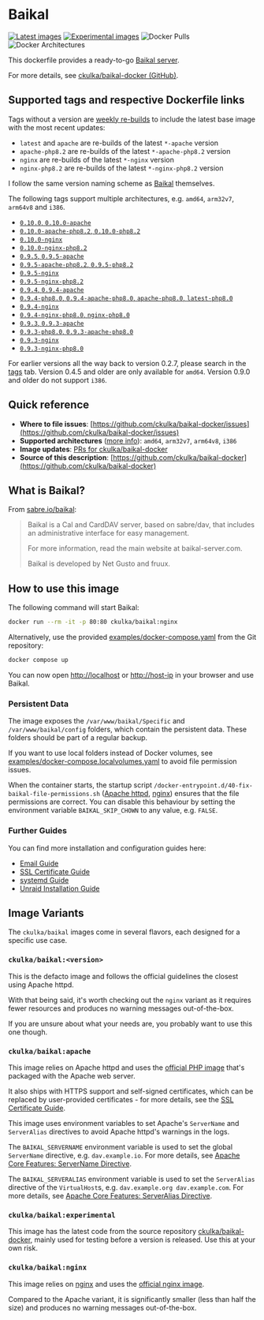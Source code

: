 # Baikal

[![Latest images](https://github.com/ckulka/baikal-docker/actions/workflows/build-latest.yaml/badge.svg)](https://github.com/ckulka/baikal-docker/actions/workflows/build-latest.yaml) [![Experimental images](https://github.com/ckulka/baikal-docker/actions/workflows/build-experimental.yaml/badge.svg)](https://github.com/ckulka/baikal-docker/actions/workflows/build-experimental.yaml) ![Docker Pulls](https://img.shields.io/docker/pulls/ckulka/baikal) ![Docker Architectures](https://img.shields.io/badge/arch-amd64%20%7C%20arm32v7%20%7C%20arm64v8%20%7C%20i386-informational)

This dockerfile provides a ready-to-go [Baikal server](http://sabre.io/baikal/).

For more details, see [ckulka/baikal-docker (GitHub)](https://github.com/ckulka/baikal-docker).

## Supported tags and respective Dockerfile links

Tags without a version are [weekly re-builds](https://github.com/ckulka/baikal-docker/actions/workflows/build-latest.yaml) to include the latest base image with the most recent updates:

- `latest` and `apache` are re-builds of the latest `*-apache` version
- `apache-php8.2` are re-builds of the latest `*-apache-php8.2` version
- `nginx` are re-builds of the latest `*-nginx` version
- `nginx-php8.2` are re-builds of the latest `*-nginx-php8.2` version

I follow the same version naming scheme as [Baikal](http://sabre.io/baikal/) themselves.

The following tags support multiple architectures, e.g. `amd64`, `arm32v7`, `arm64v8` and `i386`.

- [`0.10.0`, `0.10.0-apache`](https://github.com/ckulka/baikal-docker/blob/0.10.0/apache.dockerfile)
- [`0.10.0-apache-php8.2`, `0.10.0-php8.2`](https://github.com/ckulka/baikal-docker/blob/0.10.0/apache-php8.2.dockerfile)
- [`0.10.0-nginx`](https://github.com/ckulka/baikal-docker/blob/0.10.0/nginx.dockerfile)
- [`0.10.0-nginx-php8.2`](https://github.com/ckulka/baikal-docker/blob/0.10.0/nginx-php8.2.dockerfile)
- [`0.9.5`, `0.9.5-apache`](https://github.com/ckulka/baikal-docker/blob/0.9.5/apache.dockerfile)
- [`0.9.5-apache-php8.2`, `0.9.5-php8.2`](https://github.com/ckulka/baikal-docker/blob/0.9.5/apache-php8.2.dockerfile)
- [`0.9.5-nginx`](https://github.com/ckulka/baikal-docker/blob/0.9.5/nginx.dockerfile)
- [`0.9.5-nginx-php8.2`](https://github.com/ckulka/baikal-docker/blob/0.9.5/nginx-php8.2.dockerfile)
- [`0.9.4`, `0.9.4-apache`](https://github.com/ckulka/baikal-docker/blob/0.9.4+msmtpfix/apache.dockerfile)
- [`0.9.4-php8.0`, `0.9.4-apache-php8.0`, `apache-php8.0`, `latest-php8.0`](https://github.com/ckulka/baikal-docker/blob/0.9.4+msmtpfix/apache-php8.0.dockerfile)
- [`0.9.4-nginx`](https://github.com/ckulka/baikal-docker/blob/0.9.4+msmtpfix/nginx.dockerfile)
- [`0.9.4-nginx-php8.0`, `nginx-php8.0`](https://github.com/ckulka/baikal-docker/blob/0.9.4+msmtpfix/nginx-php8.0.dockerfile)
- [`0.9.3`, `0.9.3-apache`](https://github.com/ckulka/baikal-docker/blob/0.9.3+msmtp/apache.dockerfile)
- [`0.9.3-php8.0`, `0.9.3-apache-php8.0`](https://github.com/ckulka/baikal-docker/blob/0.9.3+msmtp/apache-php8.0.dockerfile)
- [`0.9.3-nginx`](https://github.com/ckulka/baikal-docker/blob/0.9.3+msmtp/nginx.dockerfile)
- [`0.9.3-nginx-php8.0`](https://github.com/ckulka/baikal-docker/blob/0.9.3+msmtp/nginx-php8.0.dockerfile)

For earlier versions all the way back to version 0.2.7, please search in the [tags](https://hub.docker.com/r/ckulka/baikal/tags) tab. Version 0.4.5 and older are only available for `amd64`. Version 0.9.0 and older do not support `i386`.

## Quick reference

- **Where to file issues**:
  [https://github.com/ckulka/baikal-docker/issues](https://github.com/ckulka/baikal-docker/issues)
- **Supported architectures** ([more info](https://github.com/docker-library/official-images#architectures-other-than-amd64)):
  `amd64`, `arm32v7`, `arm64v8`, `i386`
- **Image updates**:
  [PRs for ckulka/baikal-docker](https://github.com/ckulka/baikal-docker/pulls)
- **Source of this description**:
  [https://github.com/ckulka/baikal-docker](https://github.com/ckulka/baikal-docker)

## What is Baikal?

From [sabre.io/baikal](http://sabre.io/baikal/):

> Baikal is a Cal and CardDAV server, based on sabre/dav, that includes an administrative interface for easy management.
>
> For more information, read the main website at baikal-server.com.
>
> Baikal is developed by Net Gusto and fruux.

## How to use this image

The following command will start Baikal:

```bash
docker run --rm -it -p 80:80 ckulka/baikal:nginx
```

Alternatively, use the provided [examples/docker-compose.yaml](https://github.com/ckulka/baikal-docker/blob/master/examples/docker-compose.yaml) from the Git repository:

```bash
docker compose up
```

You can now open [http://localhost](http://localhost) or [http://host-ip](http://host-ip) in your browser and use Baikal.

### Persistent Data

The image exposes the `/var/www/baikal/Specific` and `/var/www/baikal/config` folders, which contain the persistent data. These folders should be part of a regular backup.

If you want to use local folders instead of Docker volumes, see [examples/docker-compose.localvolumes.yaml](https://github.com/ckulka/baikal-docker/blob/master/examples/docker-compose.localvolumes.yaml) to avoid file permission issues.

When the container starts, the startup script `/docker-entrypoint.d/40-fix-baikal-file-permissions.sh` ([Apache httpd](https://github.com/ckulka/baikal-docker/blob/master/files/docker-entrypoint.d/httpd/40-fix-baikal-file-permissions.sh), [nginx](https://github.com/ckulka/baikal-docker/blob/master/files/docker-entrypoint.d/nginx/40-fix-baikal-file-permissions.sh)) ensures that the file permissions are correct. You can disable this behaviour by setting the environment variable `BAIKAL_SKIP_CHOWN` to any value, e.g. `FALSE`.

### Further Guides

You can find more installation and configuration guides here:

- [Email Guide](https://github.com/ckulka/baikal-docker/blob/master/docs/email-guide.md)
- [SSL Certificate Guide](https://github.com/ckulka/baikal-docker/blob/master/docs/ssl-certificates-guide.md)
- [systemd Guide](https://github.com/ckulka/baikal-docker/blob/master/docs/systemd-guide.md)
- [Unraid Installation Guide](https://github.com/ckulka/baikal-docker/blob/master/docs/unraid-installation-guide.md)

## Image Variants

The `ckulka/baikal` images come in several flavors, each designed for a specific use case.

### `ckulka/baikal:<version>`

This is the defacto image and follows the official guidelines the closest using Apache httpd.

With that being said, it's worth checking out the `nginx` variant as it requires fewer resources and produces no warning messages out-of-the-box.

If you are unsure about what your needs are, you probably want to use this one though.

### `ckulka/baikal:apache`

This image relies on Apache httpd and uses the [official PHP image](https://hub.docker.com/_/php/) that's packaged with the Apache web server.

It also ships with HTTPS support and self-signed certificates, which can be replaced by user-provided certificates - for more details, see the [SSL Certificate Guide](https://github.com/ckulka/baikal-docker/blob/master/docs/ssl-certificates-guide.md).

This image uses environment variables to set Apache's `ServerName` and `ServerAlias` directives to avoid Apache httpd's warnings in the logs.

The `BAIKAL_SERVERNAME` environment variable is used to set the global `ServerName` directive, e.g. `dav.example.io`. For more details, see [Apache Core Features: ServerName Directive](https://httpd.apache.org/docs/2.4/mod/core.html#servername).

The `BAIKAL_SERVERALIAS` environment variable is used to set the `ServerAlias` directive of the `VirtualHost`s, e.g. `dav.example.org dav.example.com`. For more details, see [Apache Core Features: ServerAlias Directive](https://httpd.apache.org/docs/2.4/mod/core.html#serveralias).

### `ckulka/baikal:experimental`

This image has the latest code from the source repository [ckulka/baikal-docker](https://github.com/ckulka/baikal-docker), mainly used for testing before a version is released. Use this at your own risk.

### `ckulka/baikal:nginx`

This image relies on [nginx](https://www.nginx.com/) and uses the [official nginx image](https://hub.docker.com/_/nginx/).

Compared to the Apache variant, it is significantly smaller (less than half the size) and produces no warning messages out-of-the-box.
